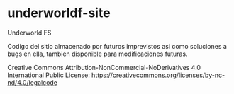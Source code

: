 # underworldf-site

Underworld FS

Codigo del sitio almacenado por futuros imprevistos asi como soluciones a bugs en ella, tambien disponible para modificaciones futuras.

Creative Commons Attribution-NonCommercial-NoDerivatives 4.0 International Public License:
https://creativecommons.org/licenses/by-nc-nd/4.0/legalcode
